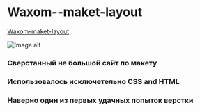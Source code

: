 # Waxom--maket-layout

[Waxom-maket-layout](https://simple-layout-css-html.netlify.app)


![Image alt](https://github.com/Timur0895/Waxom--maket-layout/blob/master/ScreenShot.jpg)


### Сверстанный не большой сайт по макету
### Использовалось исключетельно CSS and HTML
### Наверно один из первых удачных попыток верстки

